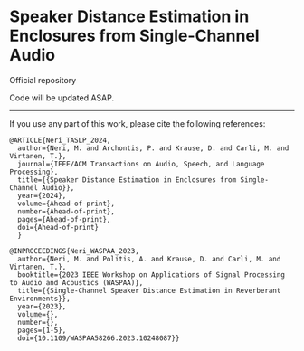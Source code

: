 # Speaker Distance Estimation in Enclosures from Single-Channel Audio
Official repository

Code will be updated ASAP.






-------------

If you use any part of this work, please cite the following references:

```
@ARTICLE{Neri_TASLP_2024,
  author={Neri, M. and Archontis, P. and Krause, D. and Carli, M. and Virtanen, T.},
  journal={IEEE/ACM Transactions on Audio, Speech, and Language Processing}, 
  title={{Speaker Distance Estimation in Enclosures from Single-Channel Audio}}, 
  year={2024},
  volume={Ahead-of-print},
  number={Ahead-of-print},
  pages={Ahead-of-print},
  doi={Ahead-of-print}
  }

@INPROCEEDINGS{Neri_WASPAA_2023,
  author={Neri, M. and Politis, A. and Krause, D. and Carli, M. and Virtanen, T.},
  booktitle={2023 IEEE Workshop on Applications of Signal Processing to Audio and Acoustics (WASPAA)}, 
  title={{Single-Channel Speaker Distance Estimation in Reverberant Environments}}, 
  year={2023},
  volume={},
  number={},
  pages={1-5},
  doi={10.1109/WASPAA58266.2023.10248087}}


```
